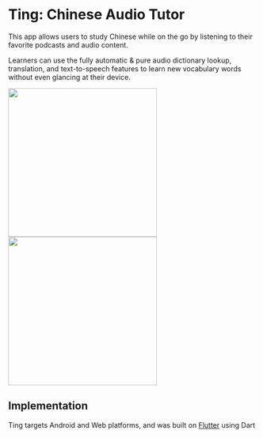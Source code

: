 # Ting: Chinese Audio Tutor

This app allows users to study Chinese while on the go by listening to their favorite podcasts and audio content. 

Learners can use the fully automatic & pure audio dictionary lookup, translation, and text-to-speech features to learn new vocabulary words without even glancing at their device. 


<img src="https://github.com/brian-voter/audio-tutor/assets/5050862/60d0e3a8-aa63-4b75-b951-dced650b14f1" width="300px">

<img src="https://github.com/brian-voter/audio-tutor/assets/5050862/d1e00045-72de-4989-a8b7-ad454e995413" width="300px">

## Implementation

Ting targets Android and Web platforms, and was built on [Flutter](https://flutter.dev) using Dart

